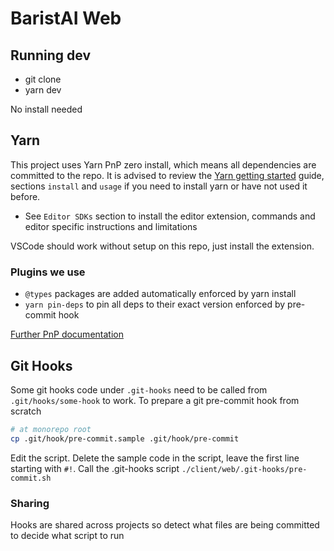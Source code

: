 # BaristAI Web

## Running dev

- git clone <repo>
- yarn dev

No install needed

## Yarn

This project uses Yarn PnP zero install, which means all dependencies are committed to the repo.
It is advised to review the [Yarn getting started](https://yarnpkg.com/getting-started) guide, sections `install` and `usage` if you need to install yarn or have not used it before.

- See `Editor SDKs` section to install the editor extension, commands and editor specific instructions and limitations

VSCode should work without setup on this repo, just install the extension.

### Plugins we use

- `@types` packages are added automatically enforced by yarn install
- `yarn pin-deps` to pin all deps to their exact version enforced by pre-commit hook

[Further PnP documentation](https://yarnpkg.com/features/pnp)

## Git Hooks

Some git hooks code under `.git-hooks` need to be called from `.git/hooks/some-hook` to work.
To prepare a git pre-commit hook from scratch

```bash
# at monorepo root
cp .git/hook/pre-commit.sample .git/hook/pre-commit
```

Edit the script.
Delete the sample code in the script, leave the first line starting with `#!`.
Call the .git-hooks script `./client/web/.git-hooks/pre-commit.sh`

### Sharing

Hooks are shared across projects so detect what files are being committed to decide what script to run
